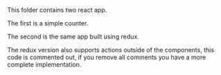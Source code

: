 This folder contains two react app.

The first is a simple counter.

The second is the same app built using redux.

The redux version also supports actions outside of the components, this code is commented out, if you remove all comments you have a more complete implementation.
